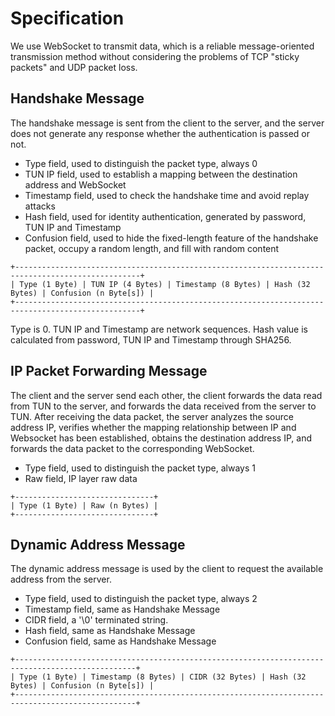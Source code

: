 # Specification

We use WebSocket to transmit data, which is a reliable message-oriented transmission method without considering the problems of TCP "sticky packets" and UDP packet loss.

## Handshake Message

The handshake message is sent from the client to the server, and the server does not generate any response whether the authentication is passed or not.

- Type field, used to distinguish the packet type, always 0
- TUN IP field, used to establish a mapping between the destination address and WebSocket
- Timestamp field, used to check the handshake time and avoid replay attacks
- Hash field, used for identity authentication, generated by password, TUN IP and Timestamp
- Confusion field, used to hide the fixed-length feature of the handshake packet, occupy a random length, and fill with random content

```plaintext
+--------------------------------------------------------------------------------------------------+
| Type (1 Byte) | TUN IP (4 Bytes) | Timestamp (8 Bytes) | Hash (32 Bytes) | Confusion (n Byte[s]) |
+--------------------------------------------------------------------------------------------------+
```

Type is 0. TUN IP and Timestamp are network sequences. Hash value is calculated from password, TUN IP and Timestamp through SHA256.


## IP Packet Forwarding Message

The client and the server send each other, the client forwards the data read from TUN to the server, and forwards the data received from the server to TUN. After receiving the data packet, the server analyzes the source address IP, verifies whether the mapping relationship between IP and Websocket has been established, obtains the destination address IP, and forwards the data packet to the corresponding WebSocket.

- Type field, used to distinguish the packet type, always 1
- Raw field, IP layer raw data

```plaintext
+-------------------------------+
| Type (1 Byte) | Raw (n Bytes) |
+-------------------------------+
```

## Dynamic Address Message

The dynamic address message is used by the client to request the available address from the server.

- Type field, used to distinguish the packet type, always 2
- Timestamp field, same as Handshake Message
- CIDR field, a '\0' terminated string.
- Hash field, same as Handshake Message
- Confusion field, same as Handshake Message

```plaintext
+-------------------------------------------------------------------------------------------------+
| Type (1 Byte) | Timestamp (8 Bytes) | CIDR (32 Bytes) | Hash (32 Bytes) | Confusion (n Byte[s]) |
+-------------------------------------------------------------------------------------------------+
```
